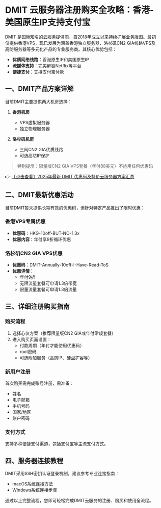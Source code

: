 # DMIT 云服务器注册购买全攻略：香港-美国原生IP支持支付宝

DMIT 是国际知名的云服务提供商，自2018年成立以来持续扩展业务版图。最初仅提供香港VPS，现已发展为涵盖香港独立服务器、洛杉矶CN2 GIA线路VPS及高防服务器等多元化产品的专业服务商。其核心优势包括：

- **优质网络线路**：香港原生IP和美国原生IP
- **流媒体支持**：完美解锁Netflix等平台
- **便捷支付**：支持支付宝付款

## 一、DMIT产品方案详解

目前DMIT主要提供两大机房选择：

1. **香港机房**
   - VPS虚拟服务器
   - 独立物理服务器

2. **洛杉矶机房**
   - 三网CN2 GIA优质线路
   - 可选高防IP保护

> 特别提示：限量版CN2 GIA VPS套餐（年付88美元）不适用任何优惠码

👉 [【点击查看】2025年最新 DMIT 优惠码及特价云服务器方案汇总](https://bit.ly/dmit_coupon)

## 二、DMIT最新优惠活动

目前DMIT暂未提供长期有效的优惠码，但针对特定产品推出了限时优惠：

### 香港VPS专属优惠
- **优惠码**：HKG-10off-BUT-NO-1.3x
- **优惠内容**：年付享9折循环优惠

### 洛杉矶CN2 GIA VPS优惠
- **优惠码**：DMIT-Annually-10off-I-Have-Read-ToS
- **优惠详情**：
  - 年付9折
  - 无限流量套餐可申请1.3倍带宽
  - 限量流量套餐可申请1.3倍流量

## 三、详细注册购买指南

### 购买流程
1. 选择心仪方案（推荐限量版CN2 GIA或年付常规套餐）
2. 进入购买页面设置：
   - 付款周期（年付才能使用优惠码）
   - root密码
   - 可选附加服务（高防IP、硬盘扩容等）

### 新用户注册
首次购买需完成账号注册，需准备：
- 姓名
- 电子邮箱
- 手机号码
- 国家/地区
- 账户密码

### 支付方式
支持多种便捷支付渠道，包括支付宝等主流支付方式。

## 四、服务器连接教程

DMIT采用SSH密钥认证登录机制，建议参考专业连接指南：

- macOS系统连接方法
- Windows系统连接步骤

通过以上完整流程，您即可轻松完成DMIT云服务的注册、购买和使用全流程。